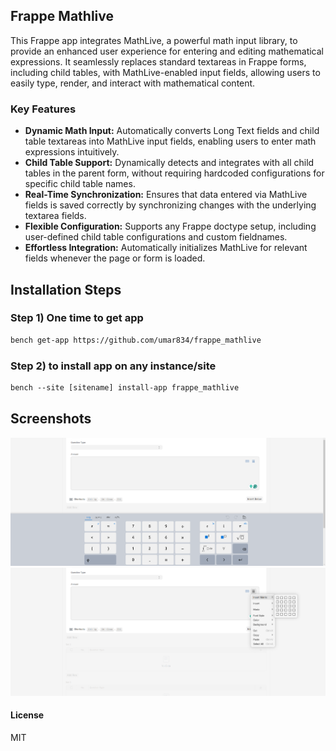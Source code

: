 ## Frappe Mathlive

This Frappe app integrates MathLive, a powerful math input library, to provide an enhanced user experience for entering and editing mathematical expressions. It seamlessly replaces standard textareas in Frappe forms, including child tables, with MathLive-enabled input fields, allowing users to easily type, render, and interact with mathematical content.

### Key Features
<ul>
  <li><b>Dynamic Math Input:</b> Automatically converts Long Text fields and child table textareas into MathLive input fields, enabling users to enter math expressions intuitively.</li>
  <li><b>Child Table Support:</b> Dynamically detects and integrates with all child tables in the parent form, without requiring hardcoded configurations for specific child table names.</li>
  <li><b>Real-Time Synchronization:</b> Ensures that data entered via MathLive fields is saved correctly by synchronizing changes with the underlying textarea fields.</li>
  <li><b>Flexible Configuration:</b> Supports any Frappe doctype setup, including user-defined child table configurations and custom fieldnames.</li>
  <li><b>Effortless Integration:</b> Automatically initializes MathLive for relevant fields whenever the page or form is loaded.</li>
</ul>

## Installation Steps
### Step 1) One time to get app

```diff
bench get-app https://github.com/umar834/frappe_mathlive
```
### Step 2) to install app on any instance/site
```diff
bench --site [sitename] install-app frappe_mathlive
```

## Screenshots

![screenshot](frappe_mathlive_1.png)
![screenshot](frappe_mathlive_2.png)



#### License

MIT
